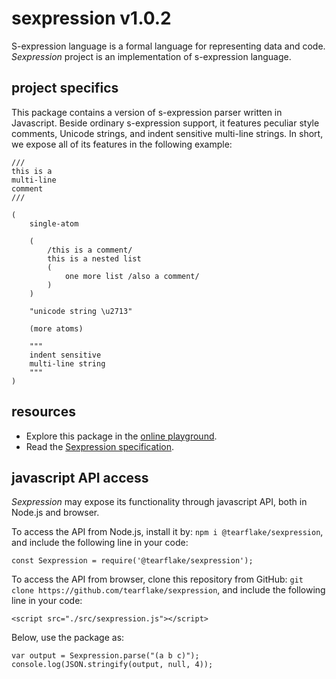 # sexpression v1.0.2

S-expression language is a formal language for representing data and code. *Sexpression* project is an implementation of s-expression language.

## project specifics

This package contains a version of s-expression parser written in Javascript. Beside ordinary s-expression support, it features peculiar style comments, Unicode strings, and indent sensitive multi-line strings. In short, we expose all of its features in the following example:

```
///
this is a
multi-line
comment
///

(
    single-atom
    
    (
        /this is a comment/
        this is a nested list
        (
            one more list /also a comment/
        )
    )
    
    "unicode string \u2713"
    
    (more atoms)
    
    """
    indent sensitive
    multi-line string
    """
)
```

## resources

- Explore this package in the [online playground](https://tearflake.github.io/sexpression/playground/).
- Read the [Sexpression specification](https://tearflake.github.io/sexpression/docs/sexpression).

## javascript API access

*Sexpression* may expose its functionality through javascript API, both in Node.js and browser.

To access the API from Node.js, install it by: `npm i @tearflake/sexpression`, and include the following line in your code:

```
const Sexpression = require('@tearflake/sexpression');
```

To access the API from browser, clone this repository from GitHub: `git clone https://github.com/tearflake/sexpression`, and include the following line in your code:

```
<script src="./src/sexpression.js"></script>
```

Below, use the package as:

```
var output = Sexpression.parse("(a b c)");
console.log(JSON.stringify(output, null, 4));
```
